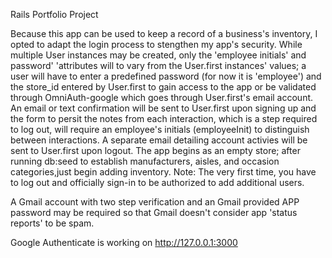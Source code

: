 Rails Portfolio Project

Because this app  can be used to keep a record of a business's inventory, I opted to adapt the login process to stengthen my app's security. While multiple User instances may  be created, only the 'employee initials' and password' 'attributes will to vary from the User.first instances' values; a user will have to enter a predefined password (for now it is 'employee') and the store_id entered by User.first to gain access to the app or be validated through OmniAuth-google which goes through User.first's email account. An email or text confirmation will be sent to User.first upon signing up and the form to persit the notes from each interaction, which is a step required to log out, will require an employee's initials (employeeInit) to distinguish between interactions. A separate email detailing account activies will be sent to User.first upon logout.  The app begins as an empty store; after running db:seed to establish manufacturers, aisles, and occasion categories,just begin adding inventory. Note: The very first time, you have to log out and officially sign-in to be authorized to add additional users.  

A Gmail account with two step verification and an Gmail provided APP password may be required so that Gmail doesn't consider app 'status reports' to be spam.

Google Authenticate is working on  http://127.0.0.1:3000
